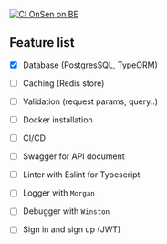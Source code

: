 [![CI OnSen on BE](https://github.com/hailt-2586/onSen-base-project/actions/workflows/ci.yml/badge.svg?branch=master)](https://github.com/hailt-2586/onSen-base-project/actions/workflows/ci.yml)

## Feature list
- [x] Database (PostgresSQL, TypeORM)
- [ ] Caching (Redis store)
- [ ] Validation (request params, query..)
- [ ] Docker installation
- [ ] CI/CD
- [ ] Swagger for API document
- [ ] Linter with Eslint for Typescript
- [ ] Logger with `Morgan`
- [ ] Debugger with `Winston`
- [ ] Sign in and sign up (JWT)

